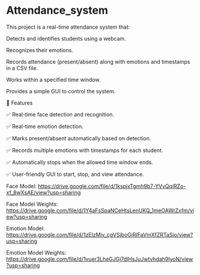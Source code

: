 # Attendance_system

This project is a real-time attendance system that:

Detects and identifies students using a webcam.

Recognizes their emotions.

Records attendance (present/absent) along with emotions and timestamps in a CSV file.

Works within a specified time window.

Provides a simple GUI to control the system.



🚀 Features

✅ Real-time face detection and recognition.

✅ Real-time emotion detection.

✅ Marks present/absent automatically based on detection.

✅ Records multiple emotions with timestamps for each student.

✅ Automatically stops when the allowed time window ends.

✅ User-friendly GUI to start, stop, and view attendance.

Face Model:
https://drive.google.com/file/d/1kspjxTgmh9b7-YVvQqiRZo-xf_8wXsAE/view?usp=sharing

Face Model Weights:
https://drive.google.com/file/d/1Y4aFsSpaNCeHtsLenUKQ_1meOAWrZxfm/view?usp=sharing

Emotion Model:
https://drive.google.com/file/d/1zEIzMiy_cgVSjboGjRIFaVmXfZRTaSjo/view?usp=sharing

Emotion Model Weights:
https://drive.google.com/file/d/1vuer3LheGJGj7dlHsJuJwtvhdah9lyoN/view?usp=sharing
